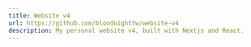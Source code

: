 ```yaml
---
title: Website v4
url: https://github.com/bloodnighttw/website-v4
description: My personal website v4, built with Nextjs and React.
---
```


